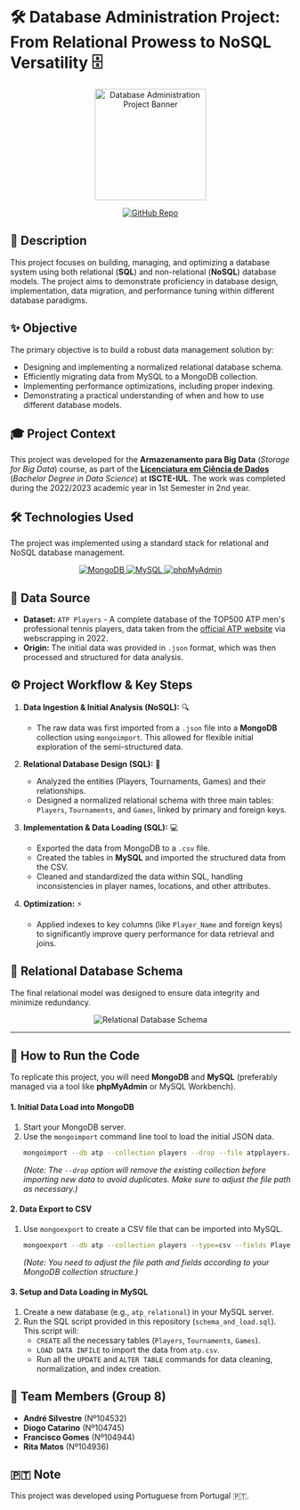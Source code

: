 # 🛠️ Database Administration Project: From Relational Prowess to NoSQL Versatility 🗄️

<p align="center">
  <img src="https://upload.wikimedia.org/wikipedia/en/thumb/3/3f/ATP_Tour_logo.svg/1200px-ATP_Tour_logo.svg.png" alt="Database Administration Project Banner" width="200">
</p>

<p align="center">
    <!-- Project Links -->
    <a href="https://github.com/Silvestre17/ATP.Tennis_MongoDB-SQL_BigDataStorage"><img src="https://img.shields.io/badge/Project_Repo-100000?style=for-the-badge&logo=github&logoColor=white" alt="GitHub Repo"></a>
</p>

## 📝 Description

This project focuses on building, managing, and optimizing a database system using both relational (**SQL**) and non-relational (**NoSQL**) database models. The project aims to demonstrate proficiency in database design, implementation, data migration, and performance tuning within different database paradigms.

## ✨ Objective

The primary objective is to build a robust data management solution by:
*   Designing and implementing a normalized relational database schema.
*   Efficiently migrating data from MySQL to a MongoDB collection.
*   Implementing performance optimizations, including proper indexing.
*   Demonstrating a practical understanding of when and how to use different database models.

## 🎓 Project Context

This project was developed for the **Armazenamento para Big Data** (*Storage for Big Data*) course, as part of the **[Licenciatura em Ciência de Dados](https://www.iscte-iul.pt/degree/code/0322/bachelor-degree-in-data-science)** (*Bachelor Degree in Data Science*) at **ISCTE-IUL**. The work was completed during the 2022/2023 academic year in 1st Semester in 2nd year.

## 🛠️ Technologies Used

The project was implemented using a standard stack for relational and NoSQL database management.

<p align="center">
    <a href="https://www.mongodb.com/">
        <img src="https://img.shields.io/badge/MongoDB-47A248?style=for-the-badge&logo=mongodb&logoColor=white" alt="MongoDB" />
    </a>
    <a href="https://www.mysql.com/">
        <img src="https://img.shields.io/badge/MySQL-005C84?style=for-the-badge&logo=mysql&logoColor=white" alt="MySQL" />
    </a>
    <a href="https://www.phpmyadmin.net/">
        <img src="https://img.shields.io/badge/phpMyAdmin-F27319?style=for-the-badge&logo=phpmyadmin&logoColor=white" alt="phpMyAdmin" />
    </a>
</p>

## 📝 Data Source

*   **Dataset:** `ATP Players` - A complete database of the TOP500 ATP men's professional tennis players, data taken from the [official ATP website](https://www.atptour.com/en/stats/individual-game-stats?factType=Aces&year=career&surface=all&country=all&sortBy=percentage&sortDirection=desc) via webscrapping in 2022.
*   **Origin:** The initial data was provided in `.json` format, which was then processed and structured for data analysis.

## ⚙️ Project Workflow & Key Steps

1.  **Data Ingestion & Initial Analysis (NoSQL):** 🔍
    *   The raw data was first imported from a `.json` file into a **MongoDB** collection using `mongoimport`. This allowed for flexible initial exploration of the semi-structured data.

2.  **Relational Database Design (SQL):** 📐
    *   Analyzed the entities (Players, Tournaments, Games) and their relationships.
    *   Designed a normalized relational schema with three main tables: `Players`, `Tournaments`, and `Games`, linked by primary and foreign keys.

3.  **Implementation & Data Loading (SQL):** 💻
    *   Exported the data from MongoDB to a `.csv` file.
    *   Created the tables in **MySQL** and imported the structured data from the CSV.
    *   Cleaned and standardized the data within SQL, handling inconsistencies in player names, locations, and other attributes.

4.  **Optimization:** ⚡
    *   Applied indexes to key columns (like `Player_Name` and foreign keys) to significantly improve query performance for data retrieval and joins.

## 🔗 Relational Database Schema

The final relational model was designed to ensure data integrity and minimize redundancy.

<p align="center">
    <img src="./img/Esboço da BD Relacional_Com Oponente Nome.png" alt="Relational Database Schema"/>
</p>

---


## 🚀 How to Run the Code

To replicate this project, you will need **MongoDB** and **MySQL** (preferably managed via a tool like **phpMyAdmin** or MySQL Workbench).

#### 1. Initial Data Load into MongoDB

1.  Start your MongoDB server.
2.  Use the `mongoimport` command line tool to load the initial JSON data.
    ```bash
    mongoimport --db atp --collection players --drop --file atpplayers.json
    ```
    *(Note: The `--drop` option will remove the existing collection before importing new data to avoid duplicates. Make sure to adjust the file path as necessary.)*

#### 2. Data Export to CSV

1.  Use `mongoexport` to create a CSV file that can be imported into MySQL.
    ```bash
    mongoexport --db atp --collection players --type=csv --fields PlayerName,Born,Height,Hand,LinkPlayer,Tournament,Location,Date,Ground,Prize,GameRound,GameRank,Oponent,WL,Score --out atp.csv
    ```
    *(Note: You need to adjust the file path and fields according to your MongoDB collection structure.)*

#### 3. Setup and Data Loading in MySQL

1.  Create a new database (e.g., `atp_relational`) in your MySQL server.
2.  Run the SQL script provided in this repository (`schema_and_load.sql`). This script will:
    *   `CREATE` all the necessary tables (`Players`, `Tournaments`, `Games`).
    *   `LOAD DATA INFILE` to import the data from `atp.csv`.
    *   Run all the `UPDATE` and `ALTER TABLE` commands for data cleaning, normalization, and index creation.

## 👥 Team Members (Group 8)

*   **André Silvestre** (Nº104532)
*   **Diogo Catarino** (Nº104745)
*   **Francisco Gomes** (Nº104944)
*   **Rita Matos** (Nº104936)


## 🇵🇹 Note

This project was developed using Portuguese from Portugal 🇵🇹.
